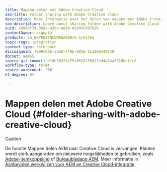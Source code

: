 ```yaml
---
title: Mappen delen met Adobe Creative Cloud
seo-title: Folder sharing with Adobe Creative Cloud
description: Meer informatie over het delen van mappen met Adobe Creative Cloud
seo-description: Learn about sharing folder with Adobe Creative Cloud
uuid: 4d93df7d-36da-43bb-a069-42993c607b2b
contentOwner: asgupta
products: SG_EXPERIENCEMANAGER/6.5/SITES
topic-tags: integration
content-type: reference
discoiquuid: 7699c08b-a5b8-4f8b-8856-113d09349f49
docset: aem65
source-git-commit: d19b203ffe75a5628f350113d4d74a2916beffc8
workflow-type: tm+mt
source-wordcount: '66'
ht-degree: 0%

---
```



# Mappen delen met Adobe Creative Cloud {#folder-sharing-with-adobe-creative-cloud}

>[!CAUTION]
>
>De functie Mappen delen AEM naar Creative Cloud is vervangen. Klanten wordt sterk aangeraden om nieuwere mogelijkheden te gebruiken, zoals [Adobe-itemkoppeling](https://helpx.adobe.com/enterprise/using/adobe-asset-link.html) of [Bureaubladapp AEM](https://helpx.adobe.com/experience-manager/desktop-app/aem-desktop-app.html). Meer informatie in [Aanbevolen werkwijzen voor AEM en Creative Cloud-integratie](/help/assets/aem-cc-integration-best-practices.md).

<!-- TBD: This article is removed from TOC and is not published. The functionality does not exist.

Adobe Experience Manager (AEM) Assets lets you share folders containing assets with Adobe Creative Cloud users. For details on how to configure Adobe Marketing Cloud to let you share assets with Adobe Creative Cloud, see [Configuring Assets-Creative Cloud integration](/help/sites-administering/configure-assets-cc-integration.md).

1. In the Assets console, select a folder to share with Creative Cloud.

   ![](assets/chlimage_1-139.png)

1. From the toolbar, click **Share**.

   ![](assets/chlimage_1-140.png)

1. From the list, select the **Adobe Creative Cloud** option.

   ![](assets/chlimage_1-141.png)

1. In the **Creative Cloud Sharing** page, add the user to share the folder with and then click **Save**.

   ![](assets/chlimage_1-142.png)

1. Click **Ok** to close the confirmation message.
1. Log on to Creative Cloud with the credentials of the user you shared the folder with. The shared folder is available in Creative Cloud.
-->
